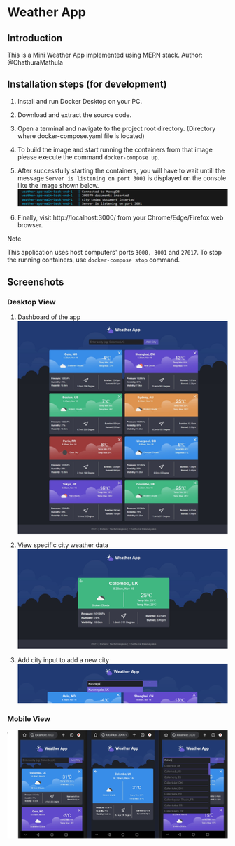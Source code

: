 # Weather App

## Introduction
This is a Mini Weather App implemented using MERN stack.
Author: @ChathuraMathula

## Installation steps (for development)
1. Install and run Docker Desktop on your PC.

1. Download and extract the source code.

1. Open a terminal and navigate to the project root directory. (Directory where docker-compose.yaml file is located)

1. To build the image and start running the containers from that image please execute the command `docker-compose up`.

1. After successfully starting the containers, you will have to wait untill the message `Server is listening on port 3001` is displayed on the console like the image shown below.![Console output messages](docs/screenshots/console-output.png)

1. Finally, visit http://localhost:3000/ from your Chrome/Edge/Firefox web browser.

> [!NOTE] 
> This application uses host computers' ports `3000, 3001` and `27017`.
> To stop the running containers, use `docker-compose stop` command.

## Screenshots

### Desktop View
1. Dashboard of the app
![Dashboard screenshot](docs/screenshots/weather-app-dashboard.jpeg)


1. View specific city weather data
![View city screenshot](docs/screenshots/weather-app-view.jpeg)


1. Add city input to add a new city
![add city function screenshot](docs/screenshots/add-city-function.png)

### Mobile View

![Mobile screenshots](docs/screenshots/weather-app-views-mobile.png)